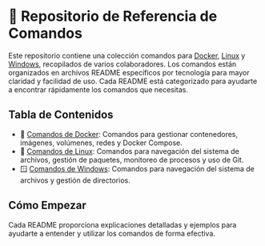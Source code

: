 # 📘 Repositorio de Referencia de Comandos

Este repositorio contiene una colección comandos para [Docker](./docs/docker/README.md), [Linux](./docs/linux/README.md) y [Windows](./docs/windows/README.md), recopilados de varios colaboradores. Los comandos están organizados en archivos README específicos por tecnología para mayor claridad y facilidad de uso. Cada README está categorizado para ayudarte a encontrar rápidamente los comandos que necesitas.

## Tabla de Contenidos

- 🐳 [Comandos de Docker](./docs/docker/README.md): Comandos para gestionar contenedores, imágenes, volúmenes, redes y Docker Compose.
- 🐧 [Comandos de Linux](./docs/linux/README.md): Comandos para navegación del sistema de archivos, gestión de paquetes, monitoreo de procesos y uso de Git.
- 🪟 [Comandos de Windows](./docs/windows/README.md): Comandos para navegación del sistema de archivos y gestión de directorios.

## Cómo Empezar

Cada README proporciona explicaciones detalladas y ejemplos para ayudarte a entender y utilizar los comandos de forma efectiva.
